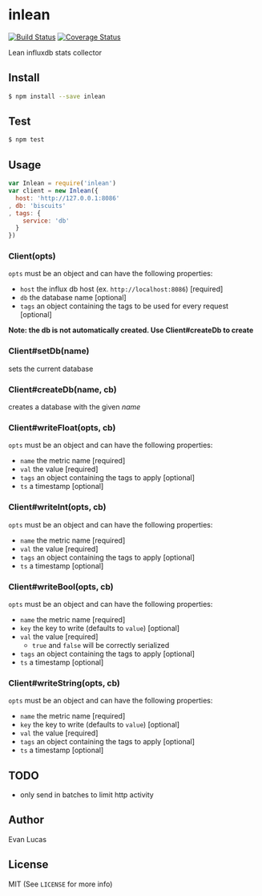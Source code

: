 # inlean

[![Build Status](https://travis-ci.org/helpdotcom/inlean.svg)](https://travis-ci.org/helpdotcom/inlean)
[![Coverage Status](https://coveralls.io/repos/helpdotcom/inlean/badge.svg?branch=master&service=github)](https://coveralls.io/github/helpdotcom/inlean?branch=master)

Lean influxdb stats collector

## Install

```bash
$ npm install --save inlean
```

## Test

```bash
$ npm test
```

## Usage

```js
var Inlean = require('inlean')
var client = new Inlean({
  host: 'http://127.0.0.1:8086'
, db: 'biscuits'
, tags: {
    service: 'db'
  }
})
```

### Client(opts)

`opts` must be an object and can have the following properties:

- `host` the influx db host (ex. `http://localhost:8086`) [required]
- `db` the database name [optional]
- `tags` an object containing the tags to be used for every request [optional]

**Note: the db is not automatically created. Use Client#createDb to create**


### Client#setDb(name)

sets the current database


### Client#createDb(name, cb)

creates a database with the given _name_


### Client#writeFloat(opts, cb)

`opts` must be an object and can have the following properties:

- `name` the metric name [required]
- `val` the value [required]
- `tags` an object containing the tags to apply [optional]
- `ts` a timestamp [optional]


### Client#writeInt(opts, cb)

`opts` must be an object and can have the following properties:

- `name` the metric name [required]
- `val` the value [required]
- `tags` an object containing the tags to apply [optional]
- `ts` a timestamp [optional]


### Client#writeBool(opts, cb)

`opts` must be an object and can have the following properties:

- `name` the metric name [required]
- `key` the key to write (defaults to `value`) [optional]
- `val` the value [required]
  - `true` and `false` will be correctly serialized
- `tags` an object containing the tags to apply [optional]
- `ts` a timestamp [optional]


### Client#writeString(opts, cb)

`opts` must be an object and can have the following properties:

- `name` the metric name [required]
- `key` the key to write (defaults to `value`) [optional]
- `val` the value [required]
- `tags` an object containing the tags to apply [optional]
- `ts` a timestamp [optional]


## TODO

- only send in batches to limit http activity

## Author

Evan Lucas

## License

MIT (See `LICENSE` for more info)
